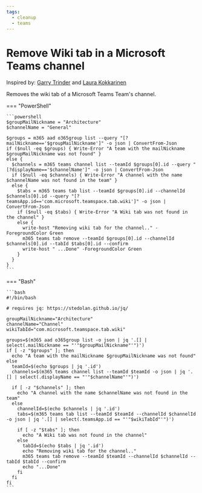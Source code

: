 ```yaml
---
tags:
  - cleanup
  - teams
---
```


# Remove Wiki tab in a Microsoft Teams channel

Inspired by: [Garry Trinder](https://gist.github.com/garrytrinder/4df2aeaf9dd66c4375308874eb7def63) and [Laura Kokkarinen](https://laurakokkarinen.com/deleting-the-treacherous-wiki-tab-as-a-part-of-your-teams-provisioning-process/)

Removes the wiki tab of a Microsoft Teams Team's channel.

=== "PowerShell"

    ```powershell
    $groupMailNickname = "Architecture"
    $channelName = "General"

    $groups = m365 aad o365group list --query "[?mailNickname=='$groupMailNickname']" -o json | ConvertFrom-Json
    if ($null -eq $groups) { Write-Error "A team with the mailNickname $groupMailNickname was not found" }
    else {
      $channels = m365 teams channel list --teamId $groups[0].id --query "[?displayName=='$channelName']" -o json | ConvertFrom-Json
      if ($null -eq $channels) { Write-Error "A channel with the name $channelName was not found in the team" }
      else {
        $tabs = m365 teams tab list --teamId $groups[0].id --channelId $channels[0].id --query "[?teamsApp.id=='com.microsoft.teamspace.tab.wiki']" -o json | ConvertFrom-Json
        if ($null -eq $tabs) { Write-Error "A Wiki tab was not found in the channel" }
        else {
          write-host "Removing wiki tab for the channel.." -ForegroundColor Green 
          m365 teams tab remove --teamId $groups[0].id --channelId $channels[0].id --tabId $tabs[0].id --confirm
          write-host " ...Done" -ForegroundColor Green 
        }
      }
    }
    ```

=== "Bash"

    ```bash
    #!/bin/bash

    # requires jq: https://stedolan.github.io/jq/

    groupMailNickname="Architecture"
    channelName="Channel"
    wikiTabId="com.microsoft.teamspace.tab.wiki"

    groups=$(m365 aad o365group list -o json | jq '.[] | select(.mailNickname == "'"$groupMailNickname"'")')
    if [ -z "$groups" ]; then
      echo "A team with the mailNickname $groupMailNickname was not found"
    else
      teamId=$(echo $groups | jq '.id')
      channels=$(m365 teams channel list --teamId $teamId -o json | jq '.[] | select(.displayName == "'"$channelName"'")')
      
      if [ -z "$channels" ]; then
        echo "A channel with the name $channelName was not found in the team"
      else
        channelId=$(echo $channels | jq '.id')
        tabs=$(m365 teams tab list --teamId $teamId --channelId $channelId -o json | jq '.[] | select(.teamsApp.id == "'"$wikiTabId"'")')

        if [ -z "$tabs" ]; then
          echo "A Wiki tab was not found in the channel"
        else
          tabId=$(echo $tabs | jq '.id')
          echo "Removing wiki tab for the channel.."
          m365 teams tab remove --teamId $teamId --channelId $channelId --tabId $tabId --confirm
          echo "...Done"
        fi
      fi
    fi
    ```
